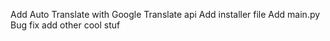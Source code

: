 Add Auto Translate with Google Translate api
Add installer file 
Add main.py
Bug fix 
add other cool stuf
